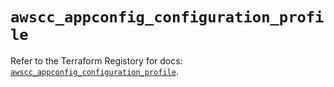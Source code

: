 # `awscc_appconfig_configuration_profile`

Refer to the Terraform Registory for docs: [`awscc_appconfig_configuration_profile`](https://registry.terraform.io/providers/hashicorp/awscc/0.70.0/docs/resources/appconfig_configuration_profile).
